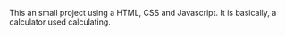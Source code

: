 This an small project using a HTML, CSS and Javascript. It is basically,  a calculator used calculating.
